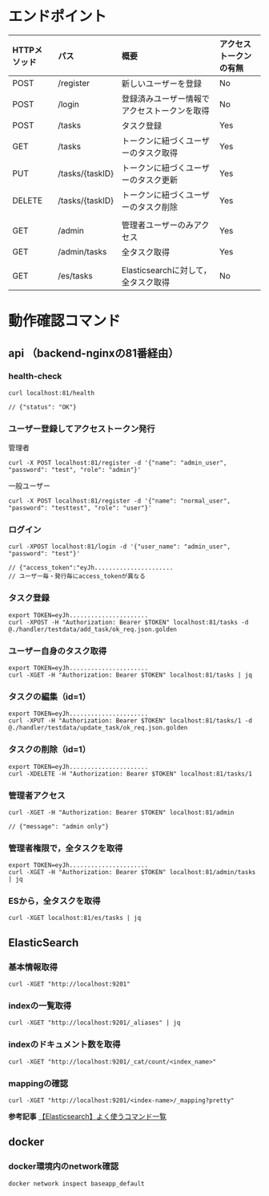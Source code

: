 # エンドポイント

| HTTPメソッド | パス | 概要 | アクセストークンの有無 |
| :--- | :--- | :--- | :--- |
| POST | /register | 新しいユーザーを登録 | No |
| POST | /login | 登録済みユーザー情報でアクセストークンを取得 | No |
| POST | /tasks | タスク登録 | Yes |
| GET | /tasks | トークンに紐づくユーザーのタスク取得 | Yes |
| PUT | /tasks/{taskID} | トークンに紐づくユーザーのタスク更新 | Yes |
| DELETE | /tasks/{taskID} | トークンに紐づくユーザーのタスク削除 | Yes |
|  |  |  |  |
| GET | /admin | 管理者ユーザーのみアクセス | Yes |
| GET | /admin/tasks | 全タスク取得 | Yes |
|  |  |  |  |
| GET | /es/tasks | Elasticsearchに対して，全タスク取得 | No |

# 動作確認コマンド

## api （backend-nginxの81番経由）

### health-check
```terminal
curl localhost:81/health

// {"status": "OK"}
```

### ユーザー登録してアクセストークン発行

管理者
```terminal
curl -X POST localhost:81/register -d '{"name": "admin_user", "password": "test", "role": "admin"}'
```

一般ユーザー
```terminal
curl -X POST localhost:81/register -d '{"name": "normal_user", "password": "testtest", "role": "user"}'
```

### ログイン
```terminal
curl -XPOST localhost:81/login -d '{"user_name": "admin_user", "password": "test"}'

// {"access_token":"eyJh......................
// ユーザー毎・発行毎にaccess_tokenが異なる
```

### タスク登録

```terminal
export TOKEN=eyJh......................
curl -XPOST -H "Authorization: Bearer $TOKEN" localhost:81/tasks -d @./handler/testdata/add_task/ok_req.json.golden
```

### ユーザー自身のタスク取得
```terminal
export TOKEN=eyJh......................
curl -XGET -H "Authorization: Bearer $TOKEN" localhost:81/tasks | jq
```

### タスクの編集（id=1）
```terminal
export TOKEN=eyJh......................
curl -XPUT -H "Authorization: Bearer $TOKEN" localhost:81/tasks/1 -d @./handler/testdata/update_task/ok_req.json.golden
```

### タスクの削除（id=1）
```terminal
export TOKEN=eyJh......................
curl -XDELETE -H "Authorization: Bearer $TOKEN" localhost:81/tasks/1
```

### 管理者アクセス
```terminal
curl -XGET -H "Authorization: Bearer $TOKEN" localhost:81/admin

// {"message": "admin only"}
```

### 管理者権限で，全タスクを取得
```terminal
export TOKEN=eyJh......................
curl -XGET -H "Authorization: Bearer $TOKEN" localhost:81/admin/tasks | jq
```

### ESから，全タスクを取得
```terminal
curl -XGET localhost:81/es/tasks | jq
```

## ElasticSearch


### 基本情報取得
```terminal
curl -XGET "http://localhost:9201"
```

### indexの一覧取得
```terminal
curl -XGET "http://localhost:9201/_aliases" | jq
```

### indexのドキュメント数を取得
```terminal
curl -XGET "http://localhost:9201/_cat/count/<index_name>"
```

### mappingの確認
```terminal
curl -XGET "http://localhost:9201/<index-name>/_mapping?pretty"
```

**参考記事**
[【Elasticsearch】よく使うコマンド一覧](https://qiita.com/mug-cup/items/ba5dd0a14838e83e69ac)

## docker

### docker環境内のnetwork確認
```terminal
docker network inspect baseapp_default
```